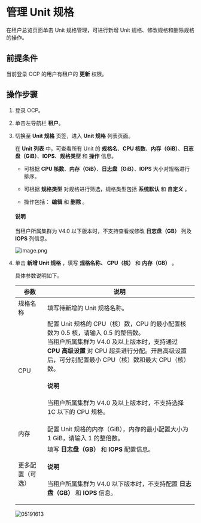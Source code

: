 # 管理 Unit 规格

在租户总览页面单击 Unit 规格管理，可进行新增 Unit 规格、修改规格和删除规格的操作。

## 前提条件

当前登录 OCP 的用户有租户的 **更新** 权限。

## 操作步骤

1. 登录 OCP。

2. 单击左导航栏 **租户**。

3. 切换至 **Unit 规格** 页签，进入 **Unit 规格** 列表页面。

   在 **Unit 列表** 中，可查看所有 Unit 的 **规格名**、**CPU 核数**、**内存（GiB）**、**日志盘（GiB）**、**IOPS**、**规格类型** 和 **操作** 信息。

   * 可根据 **CPU 核数**、**内存（GiB）**、**日志盘（GiB）**、**IOPS** 大小对规格进行排序。

   * 可根据 **规格类型** 对规格进行筛选，规格类型包括 **系统默认** 和 **自定义** 。

   * 操作包括： **编辑** 和 **删除** 。

    <main id="notice" type='explain'>
    <h4>说明</h4>
    <p>当租户所属集群为 V4.0 以下版本时，不支持查看或修改 <b>日志盘（GB）</b> 列及 <b>IOPS</b> 列信息。</p>
    </main>

   ![image.png](https://obbusiness-private.oss-cn-shanghai.aliyuncs.com/doc/img/ocp/430/unit%E8%A7%84%E6%A0%BC%E5%88%97%E8%A1%A8.png)

4. 单击 **新增 Unit 规格** ，填写 **规格名称、 CPU（核）** 和 **内存（GB）** 。

   具体参数说明如下。

   |  参数  |  说明  |
   |--------|--------|
   |  规格名称  |  填写待新增的 Unit 规格名称。   |
   |  CPU  |  配置 Unit 规格的 CPU（核）数，CPU 的最小配置核数为 0.5 核，请输入 0.5 的整倍数。<br>当租户所属集群为 V4.0 及以上版本时，支持通过 **CPU 高级设置** 对 CPU 超卖进行分配。开启高级设置后，可分别配置最小 CPU（核）数和最大 CPU（核）数。<main id="notice" type='explain'><h4>说明</h4><p>当租户所属集群为 V4.0 及以上版本时，不支持选择 1C 以下的 CPU 规格。</p></main>   |
   |  内存  |  配置 Unit 规格的内存（GiB），内存的最小配置大小为 1 GiB，请输入 1 的整倍数。   |
   |  更多配置（可选）  | 填写 **日志盘（GB）** 和 **IOPS** 配置信息。<main id="notice" type='explain'><h4>说明</h4><p>当租户所属集群为 V4.0 以下版本时，不支持配置 <b>日志盘（GB）</b> 和 <b>IOPS</b> 信息。</p></main>   |

   ![05191613](https://obbusiness-private.oss-cn-shanghai.aliyuncs.com/doc/img/ocp/430/%E6%96%B0%E5%A2%9Eunit%E8%A7%84%E6%A0%BC.png)
